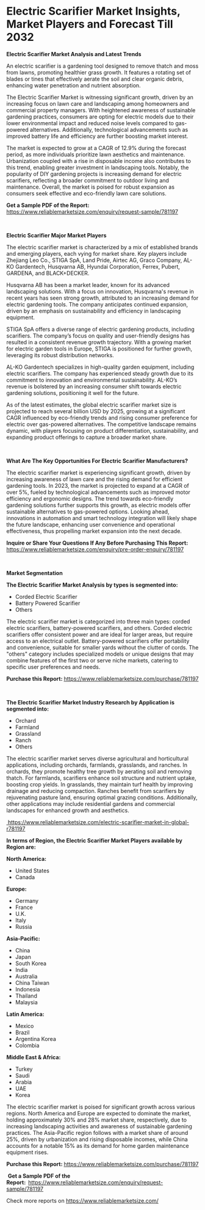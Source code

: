 <p><h1>Electric Scarifier Market Insights, Market Players and Forecast Till 2032</h1></p><p><strong>Electric Scarifier Market Analysis and Latest Trends</strong></p>
<p><p>An electric scarifier is a gardening tool designed to remove thatch and moss from lawns, promoting healthier grass growth. It features a rotating set of blades or tines that effectively aerate the soil and clear organic debris, enhancing water penetration and nutrient absorption.</p><p>The Electric Scarifier Market is witnessing significant growth, driven by an increasing focus on lawn care and landscaping among homeowners and commercial property managers. With heightened awareness of sustainable gardening practices, consumers are opting for electric models due to their lower environmental impact and reduced noise levels compared to gas-powered alternatives. Additionally, technological advancements such as improved battery life and efficiency are further boosting market interest.</p><p>The market is expected to grow at a CAGR of 12.9% during the forecast period, as more individuals prioritize lawn aesthetics and maintenance. Urbanization coupled with a rise in disposable income also contributes to this trend, enabling greater investment in landscaping tools. Notably, the popularity of DIY gardening projects is increasing demand for electric scarifiers, reflecting a broader commitment to outdoor living and maintenance. Overall, the market is poised for robust expansion as consumers seek effective and eco-friendly lawn care solutions.</p></p>
<p><strong>Get a Sample PDF of the Report:&nbsp;</strong> <a href="https://www.reliablemarketsize.com/enquiry/request-sample/781197?utm_campaign=3112&utm_medium=2&utm_source=Github&utm_content=ia&utm_term=26032025&utm_id=electric-scarifier">https://www.reliablemarketsize.com/enquiry/request-sample/781197</a></p>
<p>&nbsp;</p>
<p><strong>Electric Scarifier Major Market Players</strong></p>
<p><p>The electric scarifier market is characterized by a mix of established brands and emerging players, each vying for market share. Key players include Zhejiang Leo Co., STIGA SpA, Land Pride, Airtec AG, Graco Company, AL-KO Gardentech, Husqvarna AB, Hyundai Corporation, Ferrex, Pubert, GARDENA, and BLACK+DECKER.</p><p>Husqvarna AB has been a market leader, known for its advanced landscaping solutions. With a focus on innovation, Husqvarna's revenue in recent years has seen strong growth, attributed to an increasing demand for electric gardening tools. The company anticipates continued expansion, driven by an emphasis on sustainability and efficiency in landscaping equipment.</p><p>STIGA SpA offers a diverse range of electric gardening products, including scarifiers. The company’s focus on quality and user-friendly designs has resulted in a consistent revenue growth trajectory. With a growing market for electric garden tools in Europe, STIGA is positioned for further growth, leveraging its robust distribution networks.</p><p>AL-KO Gardentech specializes in high-quality garden equipment, including electric scarifiers. The company has experienced steady growth due to its commitment to innovation and environmental sustainability. AL-KO’s revenue is bolstered by an increasing consumer shift towards electric gardening solutions, positioning it well for the future.</p><p>As of the latest estimates, the global electric scarifier market size is projected to reach several billion USD by 2025, growing at a significant CAGR influenced by eco-friendly trends and rising consumer preference for electric over gas-powered alternatives. The competitive landscape remains dynamic, with players focusing on product differentiation, sustainability, and expanding product offerings to capture a broader market share.</p></p>
<p>&nbsp;</p>
<p><strong>What Are The Key Opportunities For Electric Scarifier Manufacturers?</strong></p>
<p><p>The electric scarifier market is experiencing significant growth, driven by increasing awareness of lawn care and the rising demand for efficient gardening tools. In 2023, the market is projected to expand at a CAGR of over 5%, fueled by technological advancements such as improved motor efficiency and ergonomic designs. The trend towards eco-friendly gardening solutions further supports this growth, as electric models offer sustainable alternatives to gas-powered options. Looking ahead, innovations in automation and smart technology integration will likely shape the future landscape, enhancing user convenience and operational effectiveness, thus propelling market expansion into the next decade.</p></p>
<p><strong>Inquire or Share Your Questions If Any Before Purchasing This Report:</strong> <a href="https://www.reliablemarketsize.com/enquiry/pre-order-enquiry/781197?utm_campaign=3112&utm_medium=2&utm_source=Github&utm_content=ia&utm_term=26032025&utm_id=electric-scarifier">https://www.reliablemarketsize.com/enquiry/pre-order-enquiry/781197</a></p>
<p>&nbsp;</p>
<p><strong>Market Segmentation</strong></p>
<p><strong>The Electric Scarifier Market Analysis by types is segmented into:</strong></p>
<p><ul><li>Corded Electric Scarifier</li><li>Battery Powered Scarifier</li><li>Others</li></ul></p>
<p><p>The electric scarifier market is categorized into three main types: corded electric scarifiers, battery-powered scarifiers, and others. Corded electric scarifiers offer consistent power and are ideal for larger areas, but require access to an electrical outlet. Battery-powered scarifiers offer portability and convenience, suitable for smaller yards without the clutter of cords. The "others" category includes specialized models or unique designs that may combine features of the first two or serve niche markets, catering to specific user preferences and needs.</p></p>
<p><strong>Purchase this Report:&nbsp;</strong><a href="https://www.reliablemarketsize.com/purchase/781197?utm_campaign=3112&utm_medium=2&utm_source=Github&utm_content=ia&utm_term=26032025&utm_id=electric-scarifier">https://www.reliablemarketsize.com/purchase/781197</a></p>
<p>&nbsp;</p>
<p><strong>The Electric Scarifier Market Industry Research by Application is segmented into:</strong></p>
<p><ul><li>Orchard</li><li>Farmland</li><li>Grassland</li><li>Ranch</li><li>Others</li></ul></p>
<p><p>The electric scarifier market serves diverse agricultural and horticultural applications, including orchards, farmlands, grasslands, and ranches. In orchards, they promote healthy tree growth by aerating soil and removing thatch. For farmlands, scarifiers enhance soil structure and nutrient uptake, boosting crop yields. In grasslands, they maintain turf health by improving drainage and reducing compaction. Ranches benefit from scarifiers by rejuvenating pasture land, ensuring optimal grazing conditions. Additionally, other applications may include residential gardens and commercial landscapes for enhanced growth and aesthetics.</p></p>
<p><a href="https://www.reliablemarketsize.com/electric-scarifier-market-in-global-r781197?utm_campaign=3112&utm_medium=2&utm_source=Github&utm_content=ia&utm_term=26032025&utm_id=electric-scarifier">&nbsp;https://www.reliablemarketsize.com/electric-scarifier-market-in-global-r781197</a></p>
<p><strong>In terms of Region, the Electric Scarifier Market Players available by Region are:</strong></p>
<p>
    <p> <strong> North America: </strong>
        <ul>
            <li>United States</li>
            <li>Canada</li>
        </ul>
        </p> 
    <p> <strong> Europe: </strong>
        <ul>
            <li>Germany</li>
            <li>France</li>
            <li>U.K.</li>
            <li>Italy</li>
            <li>Russia</li>
        </ul>
        </p> 
    <p> <strong> Asia-Pacific: </strong>
        <ul>
            <li>China</li>
            <li>Japan</li>
            <li>South Korea</li>
            <li>India</li>
            <li>Australia</li>
            <li>China Taiwan</li>
            <li>Indonesia</li>
            <li>Thailand</li>
            <li>Malaysia</li>
        </ul>
        </p> 
    <p> <strong> Latin America: </strong>
        <ul>
            <li>Mexico</li>
            <li>Brazil</li>
            <li>Argentina Korea</li>
            <li>Colombia</li>
        </ul>
        </p> 
    <p> <strong> Middle East & Africa: </strong>
        <ul>
            <li>Turkey</li>
            <li>Saudi</li>
            <li>Arabia</li>
            <li>UAE</li>
            <li>Korea</li>
        </ul>
    </p>
    </p>
<p><p>The electric scarifier market is poised for significant growth across various regions. North America and Europe are expected to dominate the market, holding approximately 30% and 28% market share, respectively, due to increasing landscaping activities and awareness of sustainable gardening practices. The Asia-Pacific region follows with a market share of around 25%, driven by urbanization and rising disposable incomes, while China accounts for a notable 15% as its demand for home garden maintenance equipment rises.</p></p>
<p><strong>Purchase this Report: </strong><a href="https://www.reliablemarketsize.com/purchase/781197?utm_campaign=3112&utm_medium=2&utm_source=Github&utm_content=ia&utm_term=26032025&utm_id=electric-scarifier">https://www.reliablemarketsize.com/purchase/781197</a></p>
<p>&nbsp;<strong>Get a Sample PDF of the Report:&nbsp;&nbsp;</strong><a href="https://www.reliablemarketsize.com/enquiry/request-sample/781197?utm_campaign=3112&utm_medium=2&utm_source=Github&utm_content=ia&utm_term=26032025&utm_id=electric-scarifier">https://www.reliablemarketsize.com/enquiry/request-sample/781197</a></p>
<p><strong></strong></p>
<p>Check more reports on <a href="https://www.reliablemarketsize.com/?utm_campaign=3112&utm_medium=2&utm_source=Github&utm_content=ia&utm_term=26032025&utm_id=electric-scarifier">https://www.reliablemarketsize.com/</a></p>